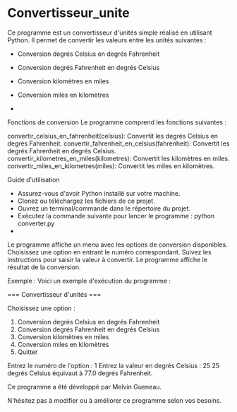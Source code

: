 # Convertisseur_unite

Ce programme est un convertisseur d'unités simple réalisé en utilisant Python. Il permet de convertir les valeurs entre les unités suivantes :

- Conversion degrés Celsius en degrés Fahrenheit
- Conversion degrés Fahrenheit en degrés Celsius
- Conversion kilomètres en miles
- Conversion miles en kilomètres

- 
Fonctions de conversion
Le programme comprend les fonctions suivantes :

convertir_celsius_en_fahrenheit(celsius): Convertit les degrés Celsius en degrés Fahrenheit.
convertir_fahrenheit_en_celsius(fahrenheit): Convertit les degrés Fahrenheit en degrés Celsius.
convertir_kilometres_en_miles(kilometres): Convertit les kilomètres en miles.
convertir_miles_en_kilometres(miles): Convertit les miles en kilomètres.

Guide d'utilisation

- Assurez-vous d'avoir Python installé sur votre machine.
- Clonez ou téléchargez les fichiers de ce projet.
- Ouvrez un terminal/commande dans le répertoire du projet.
- Exécutez la commande suivante pour lancer le programme : python converter.py
- 
Le programme affiche un menu avec les options de conversion disponibles.
Choisissez une option en entrant le numéro correspondant.
Suivez les instructions pour saisir la valeur à convertir.
Le programme affiche le résultat de la conversion.


Exemple :
Voici un exemple d'exécution du programme :


=== Convertisseur d'unités ===

Choisissez une option :
1. Conversion degrés Celsius en degrés Fahrenheit
2. Conversion degrés Fahrenheit en degrés Celsius
3. Conversion kilomètres en miles
4. Conversion miles en kilomètres
5. Quitter

Entrez le numéro de l'option : 1
Entrez la valeur en degrés Celsius : 25
25 degrés Celsius équivaut à 77.0 degrés Fahrenheit.


Ce programme a été développé par Melvin Gueneau.

N'hésitez pas à modifier ou à améliorer ce programme selon vos besoins.
